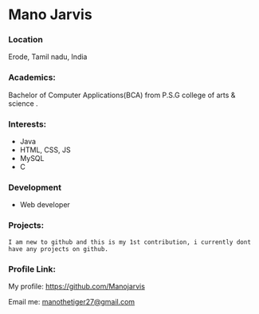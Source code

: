 # Mano Jarvis

### Location

Erode, Tamil nadu, India

### Academics:

Bachelor of Computer Applications(BCA) from P.S.G college of arts & science . 


### Interests:

- Java
- HTML, CSS, JS
- MySQL
- C

### Development

- Web developer

### Projects:

	I am new to github and this is my 1st contribution, i currently dont have any projects on github.

### Profile Link:
My profile: https://github.com/Manojarvis

Email me: manothetiger27@gmail.com
